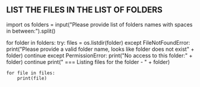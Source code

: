## LIST THE FILES IN THE LIST OF FOLDERS

import os
folders = input("Please provide list of folders names with spaces in between:").split()

for folder in folders:
    try:
        files = os.listdir(folder)
    except FileNotFoundError:
        print("Please provide a valid folder name, looks like folder does not exist" + folder)
        continue
    except PermissionError:
        print("No access to this folder:" + folder)
        continue
    print(" === Listing files for the folder - " + folder)

    for file in files:
        print(file)
